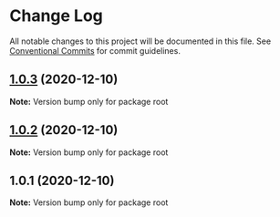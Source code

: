 # Change Log

All notable changes to this project will be documented in this file.
See [Conventional Commits](https://conventionalcommits.org) for commit guidelines.

## [1.0.3](https://github.com/hoomailsgmailcom/lerna/compare/v1.0.2...v1.0.3) (2020-12-10)

**Note:** Version bump only for package root





## [1.0.2](https://github.com/hoomailsgmailcom/lerna/compare/v1.0.1...v1.0.2) (2020-12-10)

**Note:** Version bump only for package root





## 1.0.1 (2020-12-10)

**Note:** Version bump only for package root
